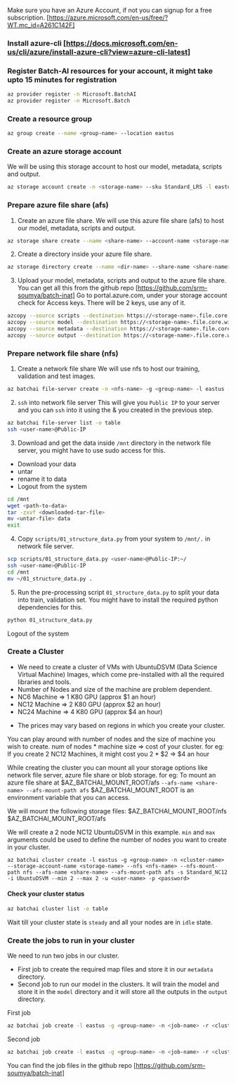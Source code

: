 Make sure you have an Azure Account, if not you can signup for a free subscription. [https://azure.microsoft.com/en-us/free/?WT.mc_id=A261C142F]

### Install azure-cli [https://docs.microsoft.com/en-us/cli/azure/install-azure-cli?view=azure-cli-latest]

### Register Batch-AI resources for your account, it might take upto 15 minutes for registration
```sh
az provider register -n Microsoft.BatchAI
az provider register -n Microsoft.Batch
```

### Create a resource group
```sh
az group create --name <group-name> --location eastus
```

### Create an azure storage account
We will be using this storage account to host our model, metadata, scripts and output.
```sh
az storage account create -n <storage-name> --sku Standard_LRS -l eastus -g <group-name>
```

### Prepare azure file share (afs)

1. Create an azure file share.
We will use this azure file share (afs) to host our model, metadata, scripts and output.
```sh
az storage share create --name <share-name> --account-name <storage-name>
```

2. Create a directory inside your azure file share.
```sh
az storage directory create --name <dir-name> --share-name <share-name> --account-name <storage-name>
```

3. Upload your model, metadata, scripts and output to the azure file share.
You can get all this from the github repo [https://github.com/srm-soumya/batch-inat]
Go to portal.azure.com, under your storage account check for Access keys. There will be 2 keys, use any of it.
```sh
azcopy --source scripts --destination https://<storage-name>.file.core.windows.net/<share-name>/<dir-name>/scripts --dest-key <destination-key> --recursive
azcopy --source model --destination https://<storage-name>.file.core.windows.net/<share-name>/<dir-name>/model --dest-key <destination-key> --recursive
azcopy --source metadata --destination https://<storage-name>.file.core.windows.net/<share-name>/<dir-name>/metadata --dest-key <destination-key> --recursive
azcopy --source output --destination https://<storage-name>.file.core.windows.net/<share-name>/<dir-name>/output --dest-key <destination-key> --recursive
```

### Prepare network file share (nfs)
1. Create a network file share
We will use nfs to host our training, validation and test images.
```sh
az batchai file-server create -n <nfs-name> -g <group-name> -l eastus -u <user-name> -p <password> --vm-size Standard_DS2_V2 --disk-count 1 --disk-size 500 --storage-sku Standard_LRS
```

2. ```ssh``` into network file server
This will give you ```Public IP``` to your server and you can ```ssh``` into it using the <user-name> & <password> you created in the previous step.
```sh
az batchai file-server list -o table
ssh <user-name>@Public-IP
```

3. Download and get the data inside ```/mnt``` directory in the network file server, you might have to use sudo access for this.
- Download your data
- untar
- rename it to data
- Logout from the system

```sh
cd /mnt
wget <path-to-data>
tar -zxvf <downloaded-tar-file>
mv <untar-file> data
exit
```

4. Copy ```scripts/01_structure_data.py``` from your system to ```/mnt/.``` in network file server.
```sh
scp scripts/01_structure_data.py <user-name>@Public-IP:~/
ssh <user-name>@Public-IP
cd /mnt
mv ~/01_structure_data.py .
```

5. Run the pre-processing script ```01_structure_data.py``` to split your data into train, validation set.
You might have to install the required python dependencies for this.
```sh
python 01_structure_data.py
```
Logout of the system

### Create a Cluster

- We need to create a cluster of VMs with UbuntuDSVM (Data Science Virtual Machine) Images, which come pre-installed with all the required libraries and tools.
- Number of Nodes and size of the machine are problem dependent.
- NC6 Machine => 1 K80 GPU (approx $1 an hour)
- NC12 Machine => 2 K80 GPU (approx $2 an hour)
- NC24 Machine => 4 K80 GPU (approx $4 an hour)
* The prices may vary based on regions in which you create your cluster.

You can play around with number of nodes and the size of machine you wish to create.
num of nodes * machine size => cost of your cluster.
for eg: If you create 2 NC12 Machines, it might cost you 2 * $2 => $4 an hour

While creating the cluster you can mount all your storage options like network file server, azure file share or blob storage.
for eg: To mount an azure file share at $AZ_BATCHAI_MOUNT_ROOT/afs ```--afs-name <share-name> --afs-mount-path afs```
$AZ_BATCHAI_MOUNT_ROOT is an environment variable that you can access.

We will mount the following storage files:
<nfs-name> $AZ_BATCHAI_MOUNT_ROOT/nfs
<share-name> $AZ_BATCHAI_MOUNT_ROOT/afs

We will create a 2 node NC12 UbuntuDSVM in this example. ```min``` and ```max``` arguments could be used to define the number of nodes you want to create in your cluster.
```
az batchai cluster create -l eastus -g <group-name> -n <cluster-name> --storage-account-name <storage-name> --nfs <nfs-name> --nfs-mount-path nfs --afs-name <share-name> --afs-mount-path afs -s Standard_NC12 -i UbuntuDSVM --min 2 --max 2 -u <user-name> -p <password>
```

#### Check your cluster status
```sh
az batchai cluster list -o table
```
Wait till your cluster state is ```steady``` and all your nodes are in ```idle``` state.

### Create the jobs to run in your cluster

We need to run two jobs in our cluster.
- First job to create the required map files and store it in our ```metadata``` directory.
- Second job to run our model in the clusters. It will train the model and store it in the ```model``` directory and it will store all the outputs in the ```output``` directory.

First job
```sh
az batchai job create -l eastus -g <group-name> -n <job-name> -r <cluster-name> -c job1.json
```

Second job
```sh
az batchai job create -l eastus -g <group-name> -n <job-name> -r <cluster-name> -c job2.json
```

You can find the job files in the github repo [https://github.com/srm-soumya/batch-inat]



